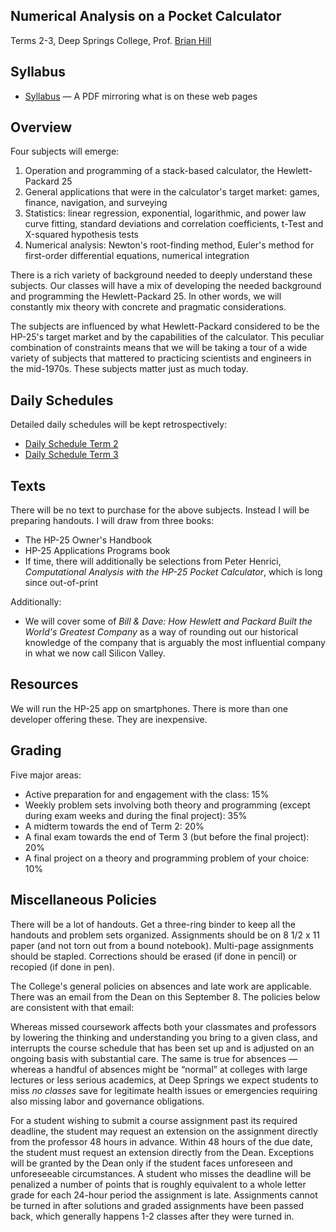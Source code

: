 ## Numerical Analysis on a Pocket Calculator

Terms 2-3, Deep Springs College, Prof. [Brian Hill](../index.html)

## Syllabus

* [Syllabus](./NumericalAnalysisSyllabus.pdf) &mdash; A PDF mirroring what is on these web pages

## Overview

Four subjects will emerge:

1. Operation and programming of a stack-based calculator, the Hewlett-Packard 25
2. General applications that were in the calculator's target market: games, finance, navigation, and surveying
3. Statistics: linear regression, exponential, logarithmic, and power law curve fitting, standard deviations and correlation coefficients, t-Test and &Chi;-squared hypothesis tests
4. Numerical analysis: Newton's root-finding method, Euler's method for first-order differential equations, numerical integration

There is a rich variety of background needed to deeply understand these subjects.
Our classes will have a mix of developing the needed background and programming the
Hewlett-Packard 25. In other words, we will constantly mix theory with
concrete and pragmatic considerations.

The subjects are influenced by what Hewlett-Packard considered to be the HP-25's target market and by the capabilities of the calculator. This peculiar combination
of constraints means that we will be taking a tour of a wide variety of subjects
that mattered to practicing scientists and engineers in the mid-1970s. These
subjects matter just as much today.

## Daily Schedules

Detailed daily schedules will be kept retrospectively:

* [Daily Schedule Term 2](./daily_schedule_term_2.html)
* [Daily Schedule Term 3](./daily_schedule_term_3.html)

## Texts

There will be no text to purchase for the above subjects. Instead I will be
preparing handouts. I will draw from three books:

* The HP-25 Owner's Handbook
* HP-25 Applications Programs book
* If time, there will additionally be selections from Peter Henrici, *Computational Analysis with the HP-25 Pocket Calculator*, which is long since out-of-print

Additionally:

* We will cover some of *Bill & Dave: How Hewlett and Packard Built the World's Greatest Company* as a way of rounding out our historical knowledge of the company that is arguably the most influential company in what we now call Silicon Valley.

## Resources

We will run the HP-25 app on smartphones. There is more than one developer
offering these. They are inexpensive.

## Grading

Five major areas:

* Active preparation for and engagement with the class: 15%
* Weekly problem sets involving both theory and programming (except during exam weeks and during the final project): 35%
* A midterm towards the end of Term 2: 20%
* A final exam towards the end of Term 3 (but before the final project): 20%
* A final project on a theory and programming problem of your choice: 10%

## Miscellaneous Policies

There will be a lot of handouts. Get a three-ring binder to keep all the handouts and problem sets organized. Assignments should be on 8 1/2 x 11 paper (and not torn out from a bound notebook). Multi-page assignments should be stapled. Corrections should be erased (if done in pencil) or recopied (if done in pen).

The College's general policies on absences and late work are applicable. There was an email from the Dean on this September 8. The
policies below are consistent with that email:

Whereas missed coursework affects both your classmates and professors by lowering the thinking and understanding you bring to a given class, and interrupts the course schedule that has been set up and is adjusted on an ongoing basis with substantial care. The same is true for absences &mdash; whereas a handful of absences might be &ldquo;normal&rdquo; at colleges with large lectures or less serious academics, at Deep Springs we expect students to miss *no classes* save for legitimate health issues or emergencies requiring also missing labor and governance obligations.

For a student wishing to submit a course assignment past its required deadline, the student may request an extension on the assignment directly from the professor 48 hours in advance. Within 48 hours of the due date, the student must request an extension directly from the Dean. Exceptions will be granted by the Dean only if the student faces unforeseen and unforeseeable circumstances. A student who misses the deadline will be penalized a number of points that is roughly equivalent to a whole letter grade for each 24-hour period the assignment is late. Assignments cannot be turned in after solutions and graded assignments have been passed back, which generally happens 1-2 classes after they were turned in.


